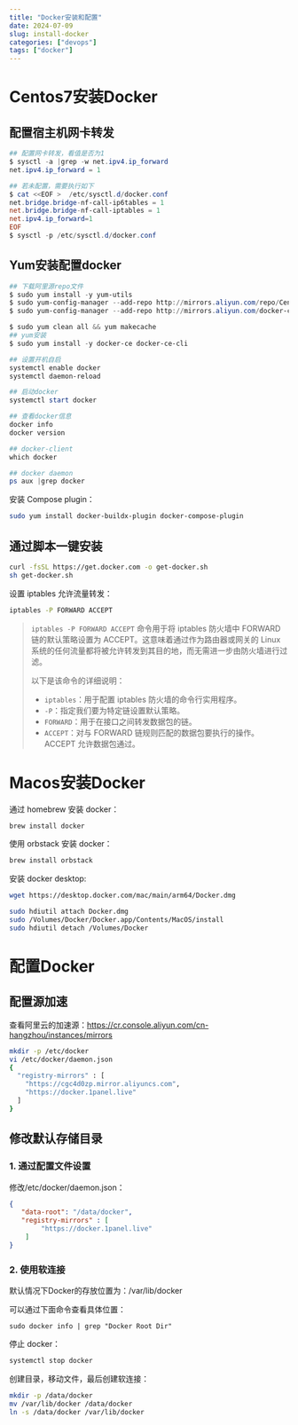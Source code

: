 ```yaml
---
title: "Docker安装和配置"
date: 2024-07-09
slug: install-docker
categories: ["devops"]
tags: ["docker"]
---
```


# Centos7安装Docker

## 配置宿主机网卡转发

```powershell
## 配置网卡转发，看值是否为1
$ sysctl -a |grep -w net.ipv4.ip_forward
net.ipv4.ip_forward = 1

## 若未配置，需要执行如下
$ cat <<EOF >  /etc/sysctl.d/docker.conf
net.bridge.bridge-nf-call-ip6tables = 1
net.bridge.bridge-nf-call-iptables = 1
net.ipv4.ip_forward=1
EOF
$ sysctl -p /etc/sysctl.d/docker.conf
```

## Yum安装配置docker

```powershell
## 下载阿里源repo文件
$ sudo yum install -y yum-utils
$ sudo yum-config-manager --add-repo http://mirrors.aliyun.com/repo/Centos-7.repo
$ sudo yum-config-manager --add-repo http://mirrors.aliyun.com/docker-ce/linux/centos/docker-ce.repo

$ sudo yum clean all && yum makecache
## yum安装
$ sudo yum install -y docker-ce docker-ce-cli 

## 设置开机自启
systemctl enable docker  
systemctl daemon-reload

## 启动docker
systemctl start docker 

## 查看docker信息
docker info
docker version

## docker-client
which docker

## docker daemon
ps aux |grep docker
```

安装 Compose plugin：

```bash
sudo yum install docker-buildx-plugin docker-compose-plugin
```

## 通过脚本一键安装

```bash
curl -fsSL https://get.docker.com -o get-docker.sh
sh get-docker.sh
```

设置 iptables 允许流量转发：

```bash
iptables -P FORWARD ACCEPT
```

> `iptables -P FORWARD ACCEPT` 命令用于将 iptables 防火墙中 FORWARD 链的默认策略设置为 ACCEPT。这意味着通过作为路由器或网关的 Linux 系统的任何流量都将被允许转发到其目的地，而无需进一步由防火墙进行过滤。
>
> 以下是该命令的详细说明：
>
> - `iptables`：用于配置 iptables 防火墙的命令行实用程序。
> - `-P`：指定我们要为特定链设置默认策略。
> - `FORWARD`：用于在接口之间转发数据包的链。
> - `ACCEPT`：对与 FORWARD 链规则匹配的数据包要执行的操作。ACCEPT 允许数据包通过。

# Macos安装Docker

通过 homebrew 安装 docker：

```bash
brew install docker
```

使用 orbstack 安装 docker：

```bash
brew install orbstack
```

安装 docker desktop:

```bash
wget https://desktop.docker.com/mac/main/arm64/Docker.dmg

sudo hdiutil attach Docker.dmg
sudo /Volumes/Docker/Docker.app/Contents/MacOS/install
sudo hdiutil detach /Volumes/Docker
```



# 配置Docker

## 配置源加速

查看阿里云的加速源：https://cr.console.aliyun.com/cn-hangzhou/instances/mirrors

```bash
mkdir -p /etc/docker
vi /etc/docker/daemon.json
{
  "registry-mirrors" : [
    "https://cgc4d0zp.mirror.aliyuncs.com",
    "https://docker.1panel.live"
  ]
}
```

## 修改默认存储目录

### 1. 通过配置文件设置

修改/etc/docker/daemon.json：

```json
{
   "data-root": "/data/docker",
   "registry-mirrors" : [
    	"https://docker.1panel.live"
  	]
}
```

### 2. 使用软连接

默认情况下Docker的存放位置为：/var/lib/docker

可以通过下面命令查看具体位置：

```
sudo docker info | grep "Docker Root Dir"
```

停止 docker：

```bash
systemctl stop docker
```

创建目录，移动文件，最后创建软连接：

```bash
mkdir -p /data/docker
mv /var/lib/docker /data/docker
ln -s /data/docker /var/lib/docker
```

